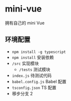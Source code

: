 # mini-vue
拥有自己的 mini Vue

## 环境配置
- `npm install -g typescript`
- `npm install` 安装依赖
- `/src` 实现模块
    - `/tests` 测试模块
- `index.js` 待测试代码
- `babel.config.js` Babel 配置
- `tsconfig.json` TS 配置
- 移步分支 2